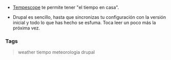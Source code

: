 * [Tempescope](https://github.com/kenkawakenkenke/tempescope) te permite tener "el tiempo en casa".

* Drupal es sencillo, hasta que sincronizas tu configuración con la versión inicial y todo lo que has hecho se esfuma.
  Toca leer un poco más la próxima vez.

### Tags
> weather tiempo meteorologia drupal
